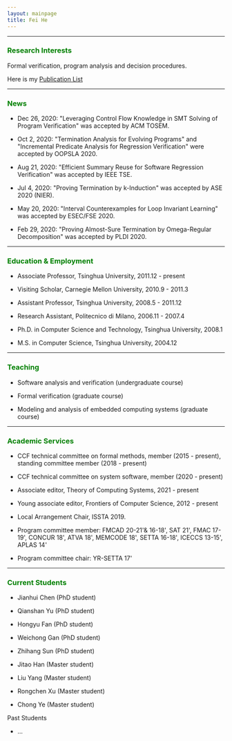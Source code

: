 ```yaml
---
layout: mainpage
title: Fei He
---
```


---

### <font color=green>Research Interests</font>

Formal verification, program analysis and decision procedures.

Here is my [Publication List](./publications.html)

---


### <font color=green>News</font>

- Dec 26, 2020: "Leveraging Control Flow Knowledge in SMT Solving of Program Verification" was accepted by ACM TOSEM. 

- Oct 2, 2020: "Termination Analysis for Evolving Programs" and "Incremental Predicate Analysis for Regression Verification" were accepted by OOPSLA 2020.

- Aug 21, 2020: "Efficient Summary Reuse for Software Regression Verification" was accepted by IEEE TSE.

- Jul 4, 2020: "Proving Termination by k-Induction" was accepted by ASE 2020 (NIER).

- May 20, 2020: "Interval Counterexamples for Loop Invariant Learning" was accepted by ESEC/FSE 2020.

- Feb 29, 2020: "Proving Almost-Sure Termination by Omega-Regular Decomposition" was accepted by PLDI 2020.

---

### <font color=green>Education & Employment</font>

- Associate Professor, Tsinghua University, 2011.12 - present

- Visiting Scholar, Carnegie Mellon University, 2010.9 - 2011.3

- Assistant Professor, Tsinghua University, 2008.5 - 2011.12

- Research Assistant, Politecnico di Milano, 2006.11 - 2007.4

- Ph.D. in Computer Science and Technology, Tsinghua University, 2008.1

- M.S. in Computer Science, Tsinghua University, 2004.12

---

### <font color=green>Teaching</font>

- Software analysis and verification (undergraduate course)
  
- Formal verification (graduate course)

- Modeling and analysis of embedded computing systems (graduate course)

---

### <font color=green>Academic Services</font>

- CCF technical committee on formal methods, member (2015 - present), standing committee member (2018 - present)

- CCF technical committee on system software, member (2020 - present)

- Associate editor, Theory of Computing Systems, 2021 - present

- Young associate editor, Frontiers of Computer Science, 2012 - present

- Local Arrangement Chair, ISSTA 2019.

- Program committee member: FMCAD 20-21'& 16-18', SAT 21', FMAC 17-19', CONCUR 18', ATVA 18', MEMCODE 18', SETTA 16-18', ICECCS 13-15', APLAS 14'

- Program committee chair: YR-SETTA 17'

---

### <font color=green>Current Students</font>

- Jianhui Chen (PhD student)

- Qianshan Yu (PhD student)

- Hongyu Fan (PhD student)

- Weichong Gan (PhD student)

- Zhihang Sun (PhD student)

- Jitao Han (Master student)

- Liu Yang (Master student)

- Rongchen Xu (Master student)

- Chong Ye (Master student)

Past Students

- ...
